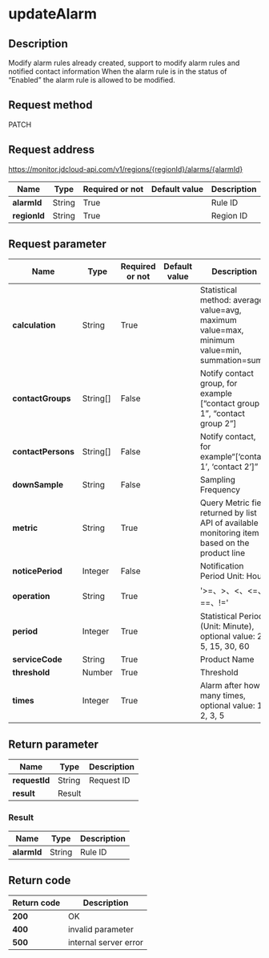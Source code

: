 # updateAlarm


## Description
Modify alarm rules already created, support to modify alarm rules and notified contact information When the alarm rule is in the status of “Enabled” the alarm rule is allowed to be modified.

## Request method
PATCH

## Request address
https://monitor.jdcloud-api.com/v1/regions/{regionId}/alarms/{alarmId}

|Name|Type|Required or not|Default value|Description|
|---|---|---|---|---|
|**alarmId**|String|True||Rule ID|
|**regionId**|String|True||Region ID|

## Request parameter
|Name|Type|Required or not|Default value|Description|
|---|---|---|---|---|
|**calculation**|String|True||Statistical method: average value=avg, maximum value=max, minimum value=min, summation=sum|
|**contactGroups**|String[]|False||Notify contact group, for example [“contact group 1”, “contact group 2”]|
|**contactPersons**|String[]|False||Notify contact, for example“[‘contact 1’, ‘contact 2’]”|
|**downSample**|String|False||Sampling Frequency|
|**metric**|String|True||Query Metric field returned by list API of available monitoring item based on the product line|
|**noticePeriod**|Integer|False||Notification Period Unit: Hour|
|**operation**|String|True||'>=、>、<、<=、==、!='|
|**period**|Integer|True||Statistical Period (Unit: Minute), optional value: 2, 5, 15, 30, 60|
|**serviceCode**|String|True||Product Name|
|**threshold**|Number|True||Threshold|
|**times**|Integer|True||Alarm after how many times, optional value: 1, 2, 3, 5|


## Return parameter
|Name|Type|Description|
|---|---|---|
|**requestId**|String|Request ID|
|**result**|Result||


### Result
|Name|Type|Description|
|---|---|---|
|**alarmId**|String|Rule ID|

## Return code
|Return code|Description|
|---|---|
|**200**|OK|
|**400**|invalid parameter|
|**500**|internal server error|
